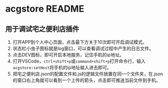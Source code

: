 # acgstore README

## 用于调试宅之便利店插件
1. 打开APP到个人中心页面，点击最下方关于10次即可开启调试模式。
2. 状态栏小虫子图标就是log窗口，可以查看调试过程中产生的日志文件。
3. 点击DEV图标，即可开启本地服务，记住手机的ip地址。
4. 打开VSCode，`ctrl+shift+p`或`command+shift+p`打开命令行，输入`acgstore:setHost`将手机的ip地址输入进去即可。
5. 把宅之便利店.json的配置文件和.js的逻辑文件放置在同一个文件夹，在.json的窗口右上角就可以看到一个上传的箭头，点击即可推送当前文件到手机。